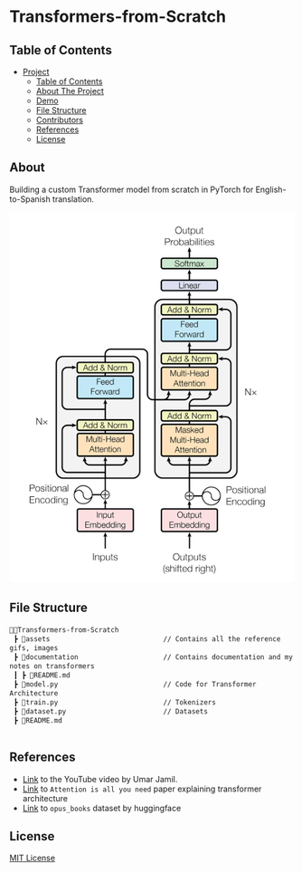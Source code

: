 # Transformers-from-Scratch

## Table of Contents

- [Project](#Transformers-from-Scratch)
  - [Table of Contents](#table-of-contents)
  - [About The Project](#about-the-project)
  - [Demo](#demo)
  - [File Structure](#file-structure)
  - [Contributors](#contributors)
  - [References](#references)
  - [License](#license)
  

## About

Building a custom Transformer model from scratch in PyTorch for English-to-Spanish translation.

<img src = "./assets/Transformer-architecture.png" alt="The Architecture of Transformer Model">

## File Structure
```
👨‍💻Transformers-from-Scratch
 ┣ 📂assets                            // Contains all the reference gifs, images
 ┣ 📂documentation                     // Contains documentation and my notes on transformers
 ┃ ┣ 📄README.md
 ┣ 📄model.py                          // Code for Transformer Architecture
 ┣ 📄train.py                          // Tokenizers
 ┣ 📄dataset.py                        // Datasets  
 ┣ 📄README.md
     
``` 

## References
* <a href="https://www.youtube.com/watch?v=ISNdQcPhsts&t=2729s">Link</a> to the YouTube video by Umar Jamil.
* <a href="https://arxiv.org/abs/1706.03762">Link</a> to ```Attention is all you need``` paper explaining transformer architecture
* <a href="https://huggingface.co/datasets/opus_books">Link</a> to ```opus_books``` dataset by huggingface
 
## License
[MIT License](https://opensource.org/licenses/MIT)